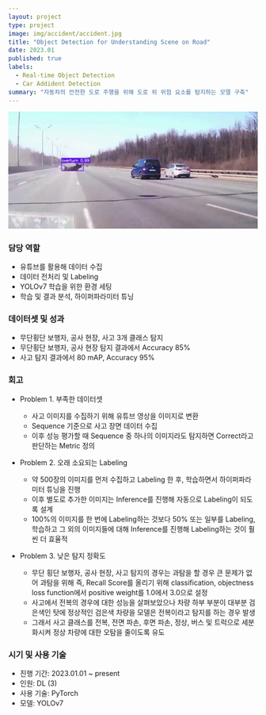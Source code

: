 ```yaml
---
layout: project
type: project
image: img/accident/accident.jpg
title: "Object Detection for Understanding Scene on Road"
date: 2023.01
published: true
labels:
  - Real-time Object Detection
  - Car Addident Detection
summary: "자동차의 안전한 도로 주행을 위해 도로 위 위험 요소를 탐지하는 모델 구축"
---
```


<img class="img-fluid" src="../img/accident/accident_ex.jpg">

### 담당 역할  
- 유튜브를 활용해 데이터 수집
- 데이터 전처리 및 Labeling
- YOLOv7 학습을 위한 환경 세팅
- 학습 및 결과 분석, 하이퍼파라미터 튜닝


### 데이터셋 및 성과
- 무단횡단 보행자, 공사 현장, 사고 3개 클래스 탐지
- 무단횡단 보행자, 공사 현장 탐지 결과에서 Accuracy 85%
- 사고 탐지 결과에서 80 mAP, Accuracy 95%


### 회고
- Problem 1. 부족한 데이터셋
  - 사고 이미지를 수집하기 위해 유튜브 영상을 이미지로 변환
  - Sequence 기준으로 사고 장면 데이터 수집
  - 이후 성능 평가할 때 Sequence 중 하나의 이미지라도 탐지하면 Correct라고 판단하는 Metric 정의

- Problem 2. 오래 소요되는 Labeling
  - 약 500장의 이미지를 먼저 수집하고 Labeling 한 후, 학습하면서 하이퍼파라미터 튜닝을 진행
  - 이후 별도로 추가한 이미지는 Inference를 진행해 자동으로 Labeling이 되도록 설계
  - 100%의 이미지를 한 번에 Labeling하는 것보다 50% 또는 일부를 Labeling, 학습하고 그 외의 이미지들에 대해 Inference를 진행해 Labeling하는 것이 훨씬 더 효율적
  
- Problem 3. 낮은 탐지 정확도
  - 무단 횡단 보행자, 공사 현장, 사고 탐지의 경우는 과탐을 할 경우 큰 문제가 없어 과탐을 위해 즉, Recall Score를 올리기 위해 classification, objectness loss function에서 positive weight를 1.0에서 3.0으로 설정
  - 사고에서 전복의 경우에 대한 성능을 살펴보았으나 차량 하부 부분이 대부분 검은색인 탓에 정상적인 검은색 차량을 모델은 전복이라고 탐지를 하는 경우 발생
  - 그래서 사고 클래스를 전복, 전면 파손, 후면 파손, 정상, 버스 및 트럭으로 세분화시켜 정상 차량에 대한 오탐을 줄이도록 유도


### 시기 및 사용 기술
- 진행 기간: 2023.01.01 ~ present
- 인원: DL (3)
- 사용 기술: PyTorch
- 모델: YOLOv7
